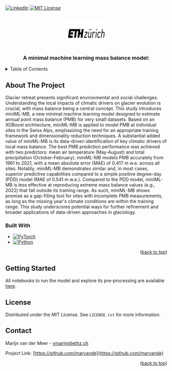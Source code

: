 [![LinkedIn][linkedin-shield]][linkedin-url]
[![MIT License][license-shield]][license-url]




<!-- PROJECT LOGO -->
<br />
<div align="center">
  <a href="https://github.com/othneildrew/Best-README-Template">
    <img src="images/eth_logo_kurz_pos.png" alt="Logo" width="150" height="80">
  </a>

  <h3 align="center">A minimal machine learning mass balance model:</h3>
</div>



<!-- TABLE OF CONTENTS -->
<details>
  <summary>Table of Contents</summary>
  <ol>
    <li>
      <a href="#about-the-project">About The Project</a>
      <ul>
        <li><a href="#built-with">Built With</a></li>
      </ul>
    </li>
    <li>
      <a href="#getting-started">Getting Started</a>
    </li>
    <li><a href="#license">License</a></li>
    <li><a href="#contact">Contact</a></li>
  </ol>
</details>



<!-- ABOUT THE PROJECT -->
## About The Project

Glacier retreat presents significant environmental and social challenges. Understanding the local impacts of climatic drivers on glacier evolution is crucial, with mass balance being a central concept. This study introduces miniML-MB, a new minimal machine learning model designed to estimate annual point mass balance (PMB) for very small datasets. Based on an XGBoost architecture, miniML-MB is applied to model PMB at individual sites in the Swiss Alps, emphasizing the need for an appropriate training framework and dimensionality reduction techniques. A substantial added value of miniML-MB is its data-driven identification of key climatic drivers of local mass balance. The best PMB prediction performance was achieved with two predictors: mean air temperature (May-August) and total precipitation (October-February). miniML-MB models PMB accurately from 1961 to 2021, with a mean absolute error (MAE) of 0.417 m w.e. across all sites. Notably, miniML-MB demonstrates similar and, in most cases, superior predictive capabilities compared to a simple positive degree-day (PDD) model (MAE of 0.541 m w.e.). Compared to the PDD model, miniML-MB is less effective at reproducing extreme mass balance values (e.g., 2022) that fall outside its training range. As such, miniML-MB shows promise as a gap-filling tool for sites with incomplete PMB measurements, as long as the missing year's climate conditions are within the training range. This study underscores potential ways for further refinement and broader applications of data-driven approaches in glaciology.



### Built With

* [![PyTorch][pytorch.py]][pytorch-url]
* [![Python][python.py]][python-url]


<p align="right">(<a href="#readme-top">back to top</a>)</p>



<!-- GETTING STARTED -->
## Getting Started

All notebooks to run the model and explore its pre-processing are available [here](https://github.com/marvande/Antarctica-RCM-Emulator/tree/main/scr). 



<!-- LICENSE -->
## License

Distributed under the MIT License. See `LICENSE.txt` for more information.



<!-- CONTACT -->
## Contact

Marijn van der Meer - vmarijn@ethz.ch

Project Link: [https://github.com/marvande](https://github.com/marvande)

<p align="right">(<a href="#readme-top">back to top</a>)</p>


<!-- MARKDOWN LINKS & IMAGES -->
<!-- https://www.markdownguide.org/basic-syntax/#reference-style-links -->
[contributors-shield]: https://img.shields.io/github/contributors/othneildrew/Best-README-Template.svg?style=for-the-badge
[contributors-url]: https://github.com/marvande/master-thesis/graphs/contributors
[forks-shield]: https://img.shields.io/github/forks/othneildrew/Best-README-Template.svg?style=for-the-badge
[forks-url]: https://github.com/marvande/master-thesis/network/members
[stars-shield]: https://img.shields.io/github/stars/othneildrew/Best-README-Template.svg?style=for-the-badge
[stars-url]: https://github.com/marvande/master-thesis/stargazers
[issues-shield]: https://img.shields.io/github/issues/othneildrew/Best-README-Template.svg?style=for-the-badge
[issues-url]: https://github.com/marvande/master-thesis/issues
[license-shield]: https://img.shields.io/github/license/othneildrew/Best-README-Template.svg?style=for-the-badge
[linkedin-shield]: https://img.shields.io/badge/-LinkedIn-black.svg?style=for-the-badge&logo=linkedin&colorB=555
[linkedin-url]: https://www.linkedin.com/in/marijn-van-der-meer/
[product-screenshot]: images/screenshot.png
[pytorch-url]: [https://pytorch.org/](https://scikit-learn.org/stable/)
[pytorch.py]: https://img.shields.io/badge/scikit-learn?style=for-the-badge&logo=scikit-learn&logoColor=white
[python-url]: https://www.python.org/
[python.py]: https://img.shields.io/badge/Python-563D7C?style=for-the-badge&logo=python&logoColor=white
[license-shield]: https://img.shields.io/github/license/othneildrew/Best-README-Template.svg?style=for-the-badge
[license-url]: https://github.com/othneildrew/Best-README-Template/blob/master/LICENSE.txt

